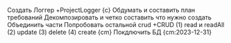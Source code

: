 Создать Логгер +ProjectLogger {c}
    Обдумать и составить план требований
    Декомпозировать и четко составить что нужно создать
    Объединить части
Попробовать остальной crud +CRUD
    (1) read и readAll
    (2) update
    (3) delete 
    (4) create {cm}
Покдлючить БД {cm:2023-12-31}